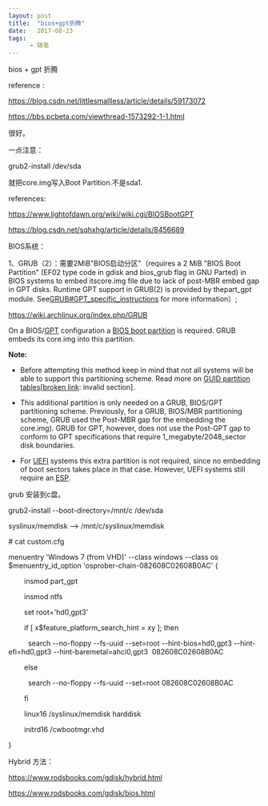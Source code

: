 ```yaml
---
layout: post
title:  "bios+gpt折腾"
date:   2017-08-23
tags:
      - 随笔
---
```



bios + gpt 折腾

reference :

https://blog.csdn.net/littlesmallless/article/details/59173072

https://bbs.pcbeta.com/viewthread-1573292-1-1.html

很好。

一点注意：

grub2-install /dev/sda

就把core.img写入Boot Partition.不是sda1.

references:

https://www.lightofdawn.org/wiki/wiki.cgi/BIOSBootGPT

https://blog.csdn.net/sqhxhg/article/details/8456689

BIOS系统：

1、GRUB（2）：需要2MiB"BIOS启动分区"（requires a 2 MiB \"BIOS Boot
Partition\" (EF02 type code in gdisk and bios_grub flag in GNU Parted)
in BIOS systems to embed itscore.img file due to lack of post-MBR embed
gap in GPT disks. Runtime GPT support in GRUB(2) is provided by
thepart_gpt module.
See[GRUB#GPT_specific_instructions](https://wiki.archlinux.org/index.php/GRUB#GPT_specific_instructions)
for more information）;



https://wiki.archlinux.org/index.php/GRUB

On a BIOS/[GPT](https://wiki.archlinux.org/index.php/GPT) configuration
a [BIOS boot
partition](https://www.gnu.org/software/grub/manual/html_node/BIOS-installation.html)
is required. GRUB embeds its core.img into this partition.

**Note:**

-   Before attempting this method keep in mind that not all systems will
    be able to support this partitioning scheme. Read more on [GUID
    partition
    tables](https://wiki.archlinux.org/index.php/GUID_Partition_Table#BIOS_systems)\[[broken
    link](https://wiki.archlinux.org/index.php/ArchWiki:Requests#Broken_section_links):
    invalid section\].

-   This additional partition is only needed on a GRUB, BIOS/GPT
    partitioning scheme. Previously, for a GRUB, BIOS/MBR partitioning
    scheme, GRUB used the Post-MBR gap for the embedding the core.img).
    GRUB for GPT, however, does not use the Post-GPT gap to conform to
    GPT specifications that require 1_megabyte/2048_sector disk
    boundaries.

-   For [UEFI](https://wiki.archlinux.org/index.php/UEFI) systems this
    extra partition is not required, since no embedding of boot sectors
    takes place in that case. However, UEFI systems still require an
    [ESP](https://wiki.archlinux.org/index.php/ESP).

grub 安装到c盘。

grub2-install \--boot-directory=/mnt/c /dev/sda

syslinux/memdisk \--\> /mnt/c/syslinux/memdisk 

\# cat custom.cfg

menuentry \'Windows 7 (from VHD)\' \--class windows \--class os
\$menuentry_id_option \'osprober-chain-082608C02608B0AC\' {

        insmod part_gpt

        insmod ntfs

        set root=\'hd0,gpt3\'

        if \[ x\$feature_platform_search_hint = xy \]; then

          search
\--no-floppy \--fs-uuid \--set=root \--hint-bios=hd0,gpt3 \--hint-efi=hd0,gpt3 \--hint-baremetal=ahci0,gpt3 
082608C02608B0AC

        else

          search \--no-floppy \--fs-uuid \--set=root 082608C02608B0AC

        fi

        linux16 /syslinux/memdisk harddisk

        initrd16 /cwbootmgr.vhd

}



Hybrid 方法：

https://www.rodsbooks.com/gdisk/hybrid.html

https://www.rodsbooks.com/gdisk/bios.html



